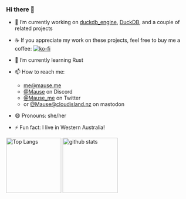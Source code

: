 ### Hi there 👋

- 🔭 I’m currently working on [duckdb_engine](https://github.com/Mause/duckdb_engine), [DuckDB](https://duckdb.org), and a couple of related projects
- ☕ If you appreciate my work on these projects, feel free to buy me a coffee: [![ko-fi](https://ko-fi.com/img/githubbutton_sm.svg)](https://ko-fi.com/X8X3QHWP)
- 🌱 I’m currently learning Rust

- 📫 How to reach me:
  - me@mause.me
  - [@Mause](https://discord.com/users/153030101171175425) on Discord
  - [@Mause_me](https://twitter.com/mause_me) on Twitter
  - or [@Mause@cloudisland.nz](https://cloudisland.nz/web/accounts/11981) on mastodon
- 😄 Pronouns: she/her
- ⚡ Fun fact: I live in Western Australia!
<!--
- 👯 I’m looking to collaborate on ...
- 🤔 I’m looking for help with ...
- 💬 Ask me about ...
-->
<p align="left"> 
  <img alt="Top Langs" height="150px" src="https://github-readme-stats.vercel.app/api/top-langs/?username=Mause&layout=compact&show_icons=true&theme=onedark&count_private=true" />
  <img alt="github stats" height="150px" src="https://github-readme-stats.vercel.app/api?username=Mause&theme=onedark&show_icons=true&count_private=true" />
</p>
